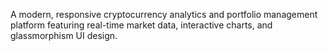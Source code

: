 A modern, responsive cryptocurrency analytics and portfolio management platform featuring real-time market data, interactive charts, and glassmorphism UI design.
